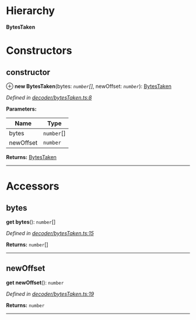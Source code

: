 

# Hierarchy

**BytesTaken**

# Constructors

<a id="constructor"></a>

##  constructor

⊕ **new BytesTaken**(bytes: *`number`[]*, newOffset: *`number`*): [BytesTaken](_decoder_bytestaken_.bytestaken.md)

*Defined in [decoder/bytesTaken.ts:8](https://github.com/paritytech/js-libs/blob/1c7cf48/packages/abi/src/decoder/bytesTaken.ts#L8)*

**Parameters:**

| Name | Type |
| ------ | ------ |
| bytes | `number`[] |
| newOffset | `number` |

**Returns:** [BytesTaken](_decoder_bytestaken_.bytestaken.md)

___

# Accessors

<a id="bytes"></a>

##  bytes

**get bytes**(): `number`[]

*Defined in [decoder/bytesTaken.ts:15](https://github.com/paritytech/js-libs/blob/1c7cf48/packages/abi/src/decoder/bytesTaken.ts#L15)*

**Returns:** `number`[]

___
<a id="newoffset"></a>

##  newOffset

**get newOffset**(): `number`

*Defined in [decoder/bytesTaken.ts:19](https://github.com/paritytech/js-libs/blob/1c7cf48/packages/abi/src/decoder/bytesTaken.ts#L19)*

**Returns:** `number`

___

